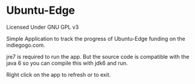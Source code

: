 Ubuntu-Edge
==============
Licensed Under GNU GPL v3


Simple Application to track the progress of Ubuntu-Edge funding on the indiegogo.com.

jre7 is required to run the app. 
But the source code is compatible with the java 6 so you can compile this with jdk6 and run.

Right click on the app to refresh or to exit.
